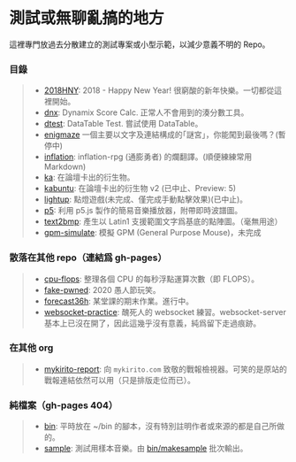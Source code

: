 # 測試或無聊亂搞的地方
這裡專門放過去分散建立的測試專案或小型示範，以減少意義不明的 Repo。

### 目錄
> * [2018HNY](2018HNY): 2018 - Happy New Year! 很窮酸的新年快樂。一切都從這裡開始。
> * [dnx](dnx): Dynamix Score Calc. 正常人不會用到的湊分數工具。
> * [dtest](dtest): DataTable Test. 嘗試使用 DataTable。
> * [enigmaze](enigmaze) 一個主要以文字及連結構成的｢謎宮｣，你能闖到最後嗎？(暫停中)
> * [inflation](inflation): inflation-rpg (通膨勇者) 的爛翻譯。(順便練練常用 Markdown)
> * [ka](ka): 在論壇卡出的衍生物。
> * [kabuntu](kabuntu): 在論壇卡出的衍生物 v2 (已中止、Preview: 5)
> * [lightup](lightup): 點燈遊戲(未完成、僅完成手動點擊效果)(已中止)。
> * [p5](p5): 利用 p5.js 製作的簡易音樂播放器，附帶即時波譜圖。
> * [text2bmp](text2bmp): 產生以 Latin1 支援範圍文字爲基底的點陣圖。（毫無用途）
> * [gpm-simulate](gpm-simulate): 模擬 GPM (General Purpose Mouse)，未完成

### 散落在其他 repo（連結爲 gh-pages）
> * [cpu-flops](cpu-flops): 整理各個 CPU 的每秒浮點運算次數（即 FLOPS）。
> * [fake-pwned](fake-pwned): 2020 愚人節玩笑。
> * [forecast36h](forecast36h): 某堂課的期末作業。進行中。
> * [websocket-practice](websocket-practice): 醜死人的 websocket 練習。websocket-server 基本上已沒在開了，因此這幾乎沒有意義，純爲留下走過痕跡。

### 在其他 org
> * [mykirito-report](https://tribute-to-the-mykirito-com.github.io/mykirito-report): 向 `mykirito.com` 致敬的戰報檢視器。可笑的是原站的戰報連結依然可以用（只是排版走位而已）。


### 純檔案（gh-pages 404）
> * [bin](bin): 平時放在 ~/bin 的腳本，沒有特別註明作者或來源的都是自己所做的。
> * [sample](sample): 測試用樣本音樂。由 [bin/makesample](/bin/makesample) 批次輸出。